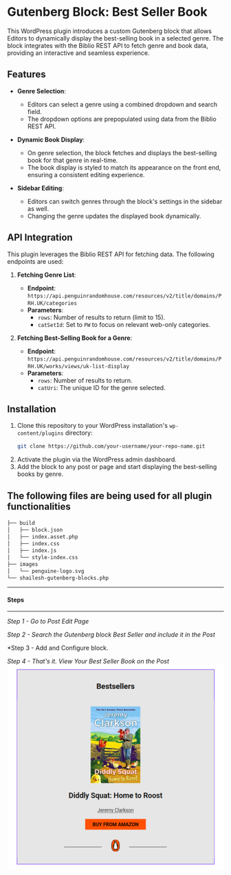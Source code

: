 # Gutenberg Block: Best Seller Book

This WordPress plugin introduces a custom Gutenberg block that allows Editors to dynamically display the best-selling book in a selected genre. The block integrates with the Biblio REST API to fetch genre and book data, providing an interactive and seamless experience.

## Features

- **Genre Selection**:
  - Editors can select a genre using a combined dropdown and search field.
  - The dropdown options are prepopulated using data from the Biblio REST API.

- **Dynamic Book Display**:
  - On genre selection, the block fetches and displays the best-selling book for that genre in real-time.
  - The book display is styled to match its appearance on the front end, ensuring a consistent editing experience.

- **Sidebar Editing**:
  - Editors can switch genres through the block's settings in the sidebar as well.
  - Changing the genre updates the displayed book dynamically.

## API Integration

This plugin leverages the Biblio REST API for fetching data. The following endpoints are used:

1. **Fetching Genre List**:
   - **Endpoint**:  
     `https://api.penguinrandomhouse.com/resources/v2/title/domains/PRH.UK/categories`
   - **Parameters**:
     - `rows`: Number of results to return (limit to 15).
     - `catSetId`: Set to `PW` to focus on relevant web-only categories.

2. **Fetching Best-Selling Book for a Genre**:
   - **Endpoint**:  
     `https://api.penguinrandomhouse.com/resources/v2/title/domains/PRH.UK/works/views/uk-list-display`
   - **Parameters**:
     - `rows`: Number of results to return.
     - `catUri`: The unique ID for the genre selected.

## Installation

1. Clone this repository to your WordPress installation's `wp-content/plugins` directory:
   ```bash
   git clone https://github.com/your-username/your-repo-name.git
   ```
2. Activate the plugin via the WordPress admin dashboard.
3. Add the block to any post or page and start displaying the best-selling books by genre.

## The following files are being used for all plugin functionalities
```
├── build
│   ├── block.json
│   ├── index.asset.php
│   ├── index.css
│   ├── index.js
│   └── style-index.css
├── images
│   └── penguine-logo.svg
└── shailesh-gutenberg-blocks.php
```

<hr />
<h4>Steps</h4>
<hr />

*Step 1 - Go to Post Edit Page*

*Step 2 - Search the Gutenberg block Best Seller and include it in the Post*

*Step 3 - Add and Configure block.

*Step 4 - That's it. View Your Best Seller Book on the Post*
![Best Seller Book on Post](best-seller-book-on-post.png "Best Seller Book Gutenberg Block")
